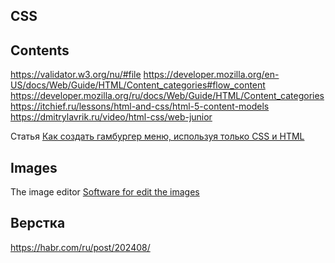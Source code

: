 ## CSS

## Contents

https://validator.w3.org/nu/#file
https://developer.mozilla.org/en-US/docs/Web/Guide/HTML/Content_categories#flow_content
https://developer.mozilla.org/ru/docs/Web/Guide/HTML/Content_categories
https://itchief.ru/lessons/html-and-css/html-5-content-models
https://dmitrylavrik.ru/video/html-css/web-junior


Статья [Как создать гамбургер меню, используя только CSS и HTML](https://medium.com/@krokhin.ezh/%D0%BA%D0%B0%D0%BA-%D1%81%D0%BE%D0%B7%D0%B4%D0%B0%D1%82%D1%8C-%D0%B3%D0%B0%D0%BC%D0%B1%D1%83%D1%80%D0%B3%D0%B5%D1%80-%D0%BC%D0%B5%D0%BD%D1%8E-%D0%B8%D1%81%D0%BF%D0%BE%D0%BB%D1%8C%D0%B7%D1%83%D1%8F-%D1%82%D0%BE%D0%BB%D1%8C%D0%BA%D0%BE-css-%D0%B8-html-c6abf7c32c6d)

## Images
The image editor [Software for edit the images](https://www.befunky.com/)


## Верстка
https://habr.com/ru/post/202408/